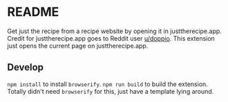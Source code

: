 # README

Get just the recipe from a recipe website by opening it in justtherecipe.app.
Credit for justtherecipe.app goes to Reddit user [u/doppio](https://www.reddit.com/user/doppio/). This extension just opens the current page on justtherecipe.app.

## Develop
`npm install` to install `browserify`.
`npm run build` to build the extension.
Totally didn't need `browserify` for this, just have a template lying around.